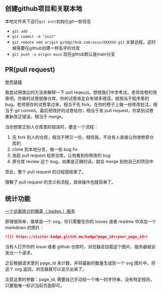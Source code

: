 ## 创建github项目和关联本地
本地文件夹下运行`git init`初始化git一些信息
- `git add .`
- `git commit -m "init"`
- `git remote add origin git@github.com:xxxx/XXXXXX.git` 关联远程，这时候需要在github创建一样名字的仓库
- `git push -u origin main` 现在github默认是main分支

## PR(pull request)
[参考链接](https://www.zhihu.com/question/21682976)

我尝试用类比的方法来解释一下 pull reqeust。想想我们中学考试，老师改卷的场景吧。你做的试卷就像仓库，你的试卷肯定会有很多错误，就相当于程序里的 bug。老师把你的试卷拿过来，相当于先 fork。在你的卷子上做一些修改批注，相当于 git commit。最后把改好的试卷给你，相当于发 pull request，你拿到试卷重新改正错误，相当于 merge。

当你想更正别人仓库里的错误时，要走一个流程：

1.  先 fork 别人的仓库，相当于拷贝一份，相信我，不会有人直接让你改修原仓库的
2.  clone 到本地分支，做一些 bug fix
3.  发起 pull request 给原仓库，让他看到你修改的 bug
4.  原仓库 review 这个 bug，如果是正确的话，就会 merge 到他自己的项目中

至此，整个 pull request 的过程就结束了。

理解了 pull request 的含义和流程，具体操作也就简单了。

## 统计功能

[一个访客统计的徽章（ badge ）服务](https://visitor-badge.glitch.me/)

原理很简单，徽章是一个 svg，你只需要在你的 issues 或者 readme 中添加一个 markdown 的图片：

```markdown
![]( https://visitor-badge.glitch.me/badge?page_id=<your_page_id>)
```

当有人打开你的 issue 或者 github 仓库时，浏览器会加载这个图片，服务器就会发出一个请求。

之后根据请求里的 page_id 来计数，并将最新的数量生成到一个 svg 图片中，将这个 svg 返回，浏览器就可以显示出来了。

注意这里的参数：page_id, 需要自己手动给一个唯一的字符串，没有特定规则，只要能唯一标识当前页面即可。